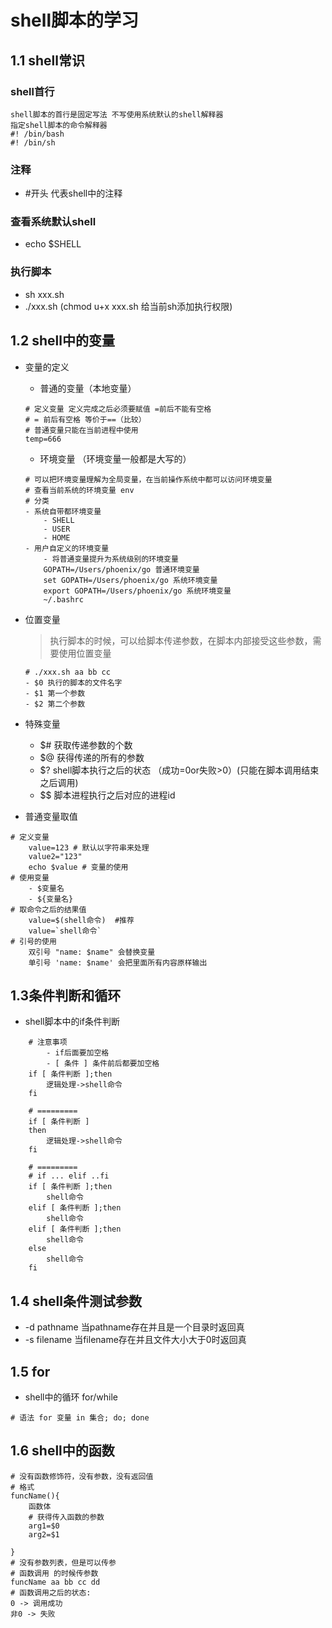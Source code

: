 # shell脚本的学习

## 1.1 shell常识
### shell首行
```
shell脚本的首行是固定写法 不写使用系统默认的shell解释器
指定shell脚本的命令解释器
#! /bin/bash
#! /bin/sh
```

### 注释
- \#开头 代表shell中的注释

### 查看系统默认shell
- echo $SHELL

### 执行脚本
- sh xxx.sh
- ./xxx.sh  (chmod u+x xxx.sh 给当前sh添加执行权限)

## 1.2 shell中的变量
- 变量的定义
    - 普通的变量（本地变量）
    ```
    # 定义变量 定义完成之后必须要赋值 =前后不能有空格
    # = 前后有空格 等价于==（比较）
    # 普通变量只能在当前进程中使用
    temp=666
    ```
    - 环境变量 （环境变量一般都是大写的）
    ```
    # 可以把环境变量理解为全局变量，在当前操作系统中都可以访问环境变量
    # 查看当前系统的环境变量 env
    # 分类
    - 系统自带都环境变量 
        - SHELL
        - USER
        - HOME
    - 用户自定义的环境变量
        - 将普通变量提升为系统级别的环境变量
        GOPATH=/Users/phoenix/go 普通环境变量
        set GOPATH=/Users/phoenix/go 系统环境变量 
        export GOPATH=/Users/phoenix/go 系统环境变量
        ~/.bashrc
    ```
  
- 位置变量
    > 执行脚本的时候，可以给脚本传递参数，在脚本内部接受这些参数，需要使用位置变量
    ```
    # ./xxx.sh aa bb cc
    - $0 执行的脚本的文件名字
    - $1 第一个参数
    - $2 第二个参数
    ```      
- 特殊变量
    - $# 获取传递参数的个数
    - $@ 获得传递的所有的参数
    - $? shell脚本执行之后的状态 （成功=0or失败>0）(只能在脚本调用结束之后调用)
    - $$ 脚本进程执行之后对应的进程id
    
- 普通变量取值
```
# 定义变量
    value=123 # 默认以字符串来处理
    value2="123"
    echo $value # 变量的使用
# 使用变量
    - $变量名
    - ${变量名}
# 取命令之后的结果值
    value=$(shell命令)  #推荐
    value=`shell命令`
# 引号的使用
    双引号 "name: $name" 会替换变量
    单引号 'name: $name' 会把里面所有内容原样输出
```
  
## 1.3条件判断和循环
- shell脚本中的if条件判断
```
    # 注意事项
        - if后面要加空格
        - [ 条件 ] 条件前后都要加空格
    if [ 条件判断 ];then
        逻辑处理->shell命令
    fi

    # =========
    if [ 条件判断 ]
    then
        逻辑处理->shell命令
    fi
    
    # =========
    # if ... elif ..fi
    if [ 条件判断 ];then
        shell命令
    elif [ 条件判断 ];then
        shell命令
    elif [ 条件判断 ];then
        shell命令
    else
        shell命令
    fi

```
## 1.4 shell条件测试参数
- -d pathname 当pathname存在并且是一个目录时返回真
- -s filename 当filename存在并且文件大小大于0时返回真

## 1.5 for
- shell中的循环 for/while
```
# 语法 for 变量 in 集合; do; done
```

## 1.6 shell中的函数
```
# 没有函数修饰符，没有参数，没有返回值
# 格式
funcName(){
    函数体
    # 获得传入函数的参数
    arg1=$0
    arg2=$1
    
}
# 没有参数列表，但是可以传参
# 函数调用 的时候传参数
funcName aa bb cc dd
# 函数调用之后的状态:
0 -> 调用成功
非0 -> 失败
```

    